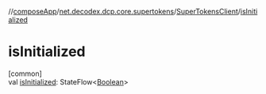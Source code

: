 //[composeApp](../../../index.md)/[net.decodex.dcp.core.supertokens](../index.md)/[SuperTokensClient](index.md)/[isInitialized](is-initialized.md)

# isInitialized

[common]\
val [isInitialized](is-initialized.md): StateFlow&lt;[Boolean](https://kotlinlang.org/api/latest/jvm/stdlib/kotlin/-boolean/index.html)&gt;
